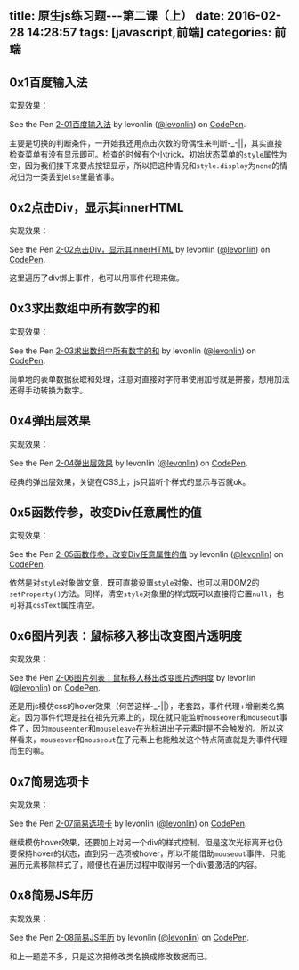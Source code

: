 title: 原生js练习题---第二课（上）
date: 2016-02-28 14:28:57
tags: [javascript,前端]
categories: 前端
---
## 0x1百度输入法
实现效果：
<p data-height="257" data-theme-id="17410" data-slug-hash="bpGMLK" data-default-tab="result" data-user="levonlin" class='codepen'>See the Pen <a href='http://codepen.io/levonlin/pen/bpGMLK/'>2-01百度输入法</a> by levonlin (<a href='http://codepen.io/levonlin'>@levonlin</a>) on <a href='http://codepen.io'>CodePen</a>.</p>
<script async src="//assets.codepen.io/assets/embed/ei.js"></script>

主要是切换的判断条件，一开始我还用点击次数的奇偶性来判断-_-||，其实直接检查菜单有没有显示即可。检查的时候有个小trick，初始状态菜单的`style`属性为空，因为我们接下来要点按钮显示，所以把这种情况和`style.display`为`none`的情况归为一类丢到`else`里最省事。

## 0x2点击Div，显示其innerHTML
实现效果：
<p data-height="257" data-theme-id="17410" data-slug-hash="XdJrBM" data-default-tab="result" data-user="levonlin" class='codepen'>See the Pen <a href='http://codepen.io/levonlin/pen/XdJrBM/'>2-02点击Div，显示其innerHTML</a> by levonlin (<a href='http://codepen.io/levonlin'>@levonlin</a>) on <a href='http://codepen.io'>CodePen</a>.</p>
<script async src="//assets.codepen.io/assets/embed/ei.js"></script>

这里遍历了div绑上事件，也可以用事件代理来做。

## 0x3求出数组中所有数字的和
实现效果：
<p data-height="257" data-theme-id="17410" data-slug-hash="wGBPQz" data-default-tab="result" data-user="levonlin" class='codepen'>See the Pen <a href='http://codepen.io/levonlin/pen/wGBPQz/'>2-03求出数组中所有数字的和</a> by levonlin (<a href='http://codepen.io/levonlin'>@levonlin</a>) on <a href='http://codepen.io'>CodePen</a>.</p>
<script async src="//assets.codepen.io/assets/embed/ei.js"></script>

简单地的表单数据获取和处理，注意对直接对字符串使用加号就是拼接，想用加法还得手动转换为数字。

## 0x4弹出层效果
实现效果：
<p data-height="257" data-theme-id="17410" data-slug-hash="EKaovB" data-default-tab="result" data-user="levonlin" class='codepen'>See the Pen <a href='http://codepen.io/levonlin/pen/EKaovB/'>2-04弹出层效果</a> by levonlin (<a href='http://codepen.io/levonlin'>@levonlin</a>) on <a href='http://codepen.io'>CodePen</a>.</p>
<script async src="//assets.codepen.io/assets/embed/ei.js"></script>

经典的弹出层效果，关键在CSS上，js只监听个样式的显示与否就ok。

## 0x5函数传参，改变Div任意属性的值
实现效果：
<p data-height="257" data-theme-id="17410" data-slug-hash="xVGKLR" data-default-tab="result" data-user="levonlin" class="codepen">See the Pen <a href="http://codepen.io/levonlin/pen/xVGKLR/">2-05函数传参，改变Div任意属性的值</a> by levonlin (<a href="http://codepen.io/levonlin">@levonlin</a>) on <a href="http://codepen.io">CodePen</a>.</p>
<script async src="//assets.codepen.io/assets/embed/ei.js"></script>

依然是对`style`对象做文章，既可直接设置`style`对象，也可以用DOM2的`setProperty()`方法。同样，清空`style`对象里的样式既可以直接将它置`null`，也可将其`cssText`属性清空。

## 0x6图片列表：鼠标移入移出改变图片透明度
实现效果：
<p data-height="257" data-theme-id="17410" data-slug-hash="pyJOBO" data-default-tab="result" data-user="levonlin" class="codepen">See the Pen <a href="http://codepen.io/levonlin/pen/pyJOBO/">2-06图片列表：鼠标移入移出改变图片透明度</a> by levonlin (<a href="http://codepen.io/levonlin">@levonlin</a>) on <a href="http://codepen.io">CodePen</a>.</p>
<script async src="//assets.codepen.io/assets/embed/ei.js"></script>

还是用js模仿css的hover效果（何苦这样-_-||），老套路，事件代理+增删类名搞定。因为事件代理是挂在祖先元素上的，现在就只能监听`mouseover`和`mouseout`事件了，因为`mouseenter`和`mouseleave`在光标进出子元素时是不会触发的。所以这样看来，`mouseover`和`mouseout`在子元素上也能触发这个特点简直就是为事件代理而生的嘛。

## 0x7简易选项卡
实现效果：
<p data-height="257" data-theme-id="17410" data-slug-hash="LNppBr" data-default-tab="result" data-user="levonlin" class="codepen">See the Pen <a href="http://codepen.io/levonlin/pen/LNppBr/">2-07简易选项卡</a> by levonlin (<a href="http://codepen.io/levonlin">@levonlin</a>) on <a href="http://codepen.io">CodePen</a>.</p>
<script async src="//assets.codepen.io/assets/embed/ei.js"></script>

继续模仿hover效果，还要加上对另一个div的样式控制。但是这次光标离开也仍要保持hover的状态，直到另一选项被hover，所以不能借助`mouseout`事件、只能遍历元素移除样式了，顺便也在遍历过程中取得另一个div要激活的内容。

## 0x8简易JS年历
实现效果：
<p data-height="257" data-theme-id="17410" data-slug-hash="jqbxaw" data-default-tab="result" data-user="levonlin" class="codepen">See the Pen <a href="http://codepen.io/levonlin/pen/jqbxaw/">2-08简易JS年历</a> by levonlin (<a href="http://codepen.io/levonlin">@levonlin</a>) on <a href="http://codepen.io">CodePen</a>.</p>
<script async src="//assets.codepen.io/assets/embed/ei.js"></script>

和上一题差不多，只是这次把修改类名换成修改数据而已。
